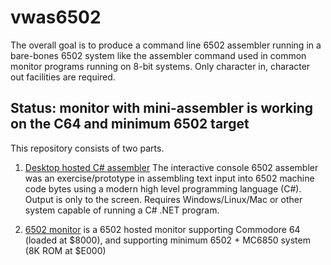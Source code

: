 # vwas6502

The overall goal is to produce a command line 6502 assembler running in a bare-bones 6502 system like the assembler command used in common monitor programs running on 8-bit systems.   Only character in, character out facilities are required.

## Status: monitor with mini-assembler is working on the C64 and minimum 6502 target

This repository consists of two parts.

1. [Desktop hosted C# assembler](src/dotnet/README.md) The interactive console 6502 assembler was an exercise/prototype in assembling text input into 6502 machine code bytes using a modern high level programming language (C#).  Output is only to the screen.  Requires Windows/Linux/Mac or other system capable of running a C# .NET program.

2. [6502 monitor](src/6502/README.md) is a 6502 hosted monitor supporting Commodore 64 (loaded at $8000), and supporting minimum 6502 + MC6850 system (8K ROM at $E000)
